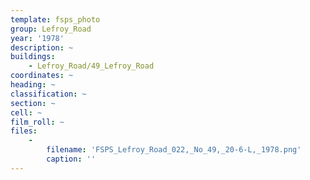 ```yaml
---
template: fsps_photo
group: Lefroy_Road
year: '1978'
description: ~
buildings:
    - Lefroy_Road/49_Lefroy_Road
coordinates: ~
heading: ~
classification: ~
section: ~
cell: ~
film_roll: ~
files:
    -
        filename: 'FSPS_Lefroy_Road_022,_No_49,_20-6-L,_1978.png'
        caption: ''
---
```

